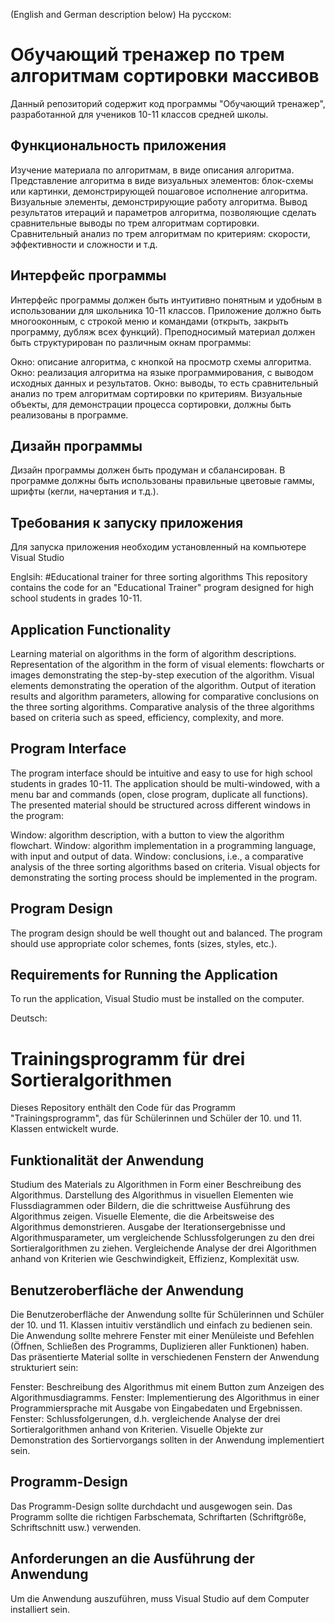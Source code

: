 (English and German description below)
На русском:
# Обучающий тренажер по трем алгоритмам сортировки массивов
Данный репозиторий содержит код программы "Обучающий тренажер", разработанной для учеников 10-11 классов средней школы.

## Функциональность приложения
Изучение материала по алгоритмам, в виде описания алгоритма.
Представление алгоритма в виде визуальных элементов: блок-схемы или картинки, демонстрирующей пошаговое исполнение алгоритма.
Визуальные элементы, демонстрирующие работу алгоритма.
Вывод результатов итераций и параметров алгоритма, позволяющие сделать сравнительные выводы по трем алгоритмам сортировки.
Сравнительный анализ по трем алгоритмам по критериям: скорости, эффективности и сложности и т.д.
## Интерфейс программы
Интерфейс программы должен быть интуитивно понятным и удобным в использовании для школьника 10-11 классов. Приложение должно быть многооконным, с строкой меню и командами (открыть, закрыть программу, дубляж всех функций). Преподносимый материал должен быть структурирован по различным окнам программы:

Окно: описание алгоритма, с кнопкой на просмотр схемы алгоритма.
Окно: реализация алгоритма на языке программирования, с выводом исходных данных и результатов.
Окно: выводы, то есть сравнительный анализ по трем алгоритмам сортировки по критериям.
Визуальные объекты, для демонстрации процесса сортировки, должны быть реализованы в программе.

## Дизайн программы
Дизайн программы должен быть продуман и сбалансирован. В программе должны быть использованы правильные цветовые гаммы, шрифты (кегли, начертания и т.д.).

## Требования к запуску приложения
Для запуска приложения необходим установленный на компьютере Visual Studio

Englsih:
#Educational trainer for three sorting algorithms
This repository contains the code for an "Educational Trainer" program designed for high school students in grades 10-11.

## Application Functionality
Learning material on algorithms in the form of algorithm descriptions.
Representation of the algorithm in the form of visual elements: flowcharts or images demonstrating the step-by-step execution of the algorithm.
Visual elements demonstrating the operation of the algorithm.
Output of iteration results and algorithm parameters, allowing for comparative conclusions on the three sorting algorithms.
Comparative analysis of the three algorithms based on criteria such as speed, efficiency, complexity, and more.

## Program Interface
The program interface should be intuitive and easy to use for high school students in grades 10-11. The application should be multi-windowed, with a menu bar and commands (open, close program, duplicate all functions). The presented material should be structured across different windows in the program:

Window: algorithm description, with a button to view the algorithm flowchart.
Window: algorithm implementation in a programming language, with input and output of data.
Window: conclusions, i.e., a comparative analysis of the three sorting algorithms based on criteria.
Visual objects for demonstrating the sorting process should be implemented in the program.

## Program Design
The program design should be well thought out and balanced. The program should use appropriate color schemes, fonts (sizes, styles, etc.).

## Requirements for Running the Application
To run the application, Visual Studio must be installed on the computer.

Deutsch:
# Trainingsprogramm für drei Sortieralgorithmen
Dieses Repository enthält den Code für das Programm "Trainingsprogramm", das für Schülerinnen und Schüler der 10. und 11. Klassen entwickelt wurde.

## Funktionalität der Anwendung
Studium des Materials zu Algorithmen in Form einer Beschreibung des Algorithmus.
Darstellung des Algorithmus in visuellen Elementen wie Flussdiagrammen oder Bildern, die die schrittweise Ausführung des Algorithmus zeigen.
Visuelle Elemente, die die Arbeitsweise des Algorithmus demonstrieren.
Ausgabe der Iterationsergebnisse und Algorithmusparameter, um vergleichende Schlussfolgerungen zu den drei Sortieralgorithmen zu ziehen.
Vergleichende Analyse der drei Algorithmen anhand von Kriterien wie Geschwindigkeit, Effizienz, Komplexität usw.

## Benutzeroberfläche der Anwendung
Die Benutzeroberfläche der Anwendung sollte für Schülerinnen und Schüler der 10. und 11. Klassen intuitiv verständlich und einfach zu bedienen sein. Die Anwendung sollte mehrere Fenster mit einer Menüleiste und Befehlen (Öffnen, Schließen des Programms, Duplizieren aller Funktionen) haben. Das präsentierte Material sollte in verschiedenen Fenstern der Anwendung strukturiert sein:

Fenster: Beschreibung des Algorithmus mit einem Button zum Anzeigen des Algorithmusdiagramms.
Fenster: Implementierung des Algorithmus in einer Programmiersprache mit Ausgabe von Eingabedaten und Ergebnissen.
Fenster: Schlussfolgerungen, d.h. vergleichende Analyse der drei Sortieralgorithmen anhand von Kriterien.
Visuelle Objekte zur Demonstration des Sortiervorgangs sollten in der Anwendung implementiert sein.

## Programm-Design
Das Programm-Design sollte durchdacht und ausgewogen sein. Das Programm sollte die richtigen Farbschemata, Schriftarten (Schriftgröße, Schriftschnitt usw.) verwenden.

## Anforderungen an die Ausführung der Anwendung
Um die Anwendung auszuführen, muss Visual Studio auf dem Computer installiert sein.
